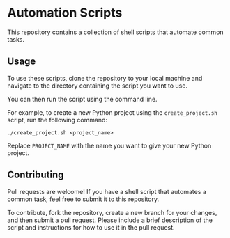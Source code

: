 # Automation Scripts

This repository contains a collection of shell scripts that automate common tasks.

## Usage

To use these scripts, clone the repository to your local machine and navigate to the directory containing the script you want to use.

You can then run the script using the command line.

For example, to create a new Python project using the `create_project.sh` script, run the following command:

```
./create_project.sh <project_name>
```

Replace `PROJECT_NAME` with the name you want to give your new Python project.

## Contributing

Pull requests are welcome! If you have a shell script that automates a common task, feel free to submit it to this repository.

To contribute, fork the repository, create a new branch for your changes, and then submit a pull request. Please include a brief description of the script and instructions for how to use it in the pull request.
